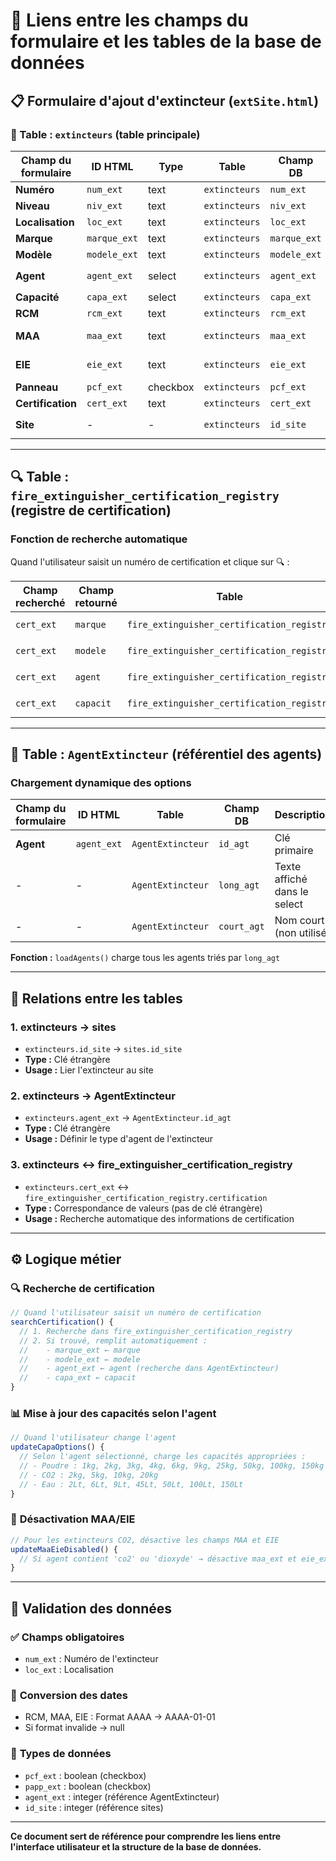 # 🔗 Liens entre les champs du formulaire et les tables de la base de données

## 📋 Formulaire d'ajout d'extincteur (`extSite.html`)

### 🧯 Table : `extincteurs` (table principale)

| Champ du formulaire | ID HTML | Type | Table | Champ DB | Description |
|-------------------|---------|------|-------|----------|-------------|
| **Numéro** | `num_ext` | text | `extincteurs` | `num_ext` | Numéro de l'extincteur |
| **Niveau** | `niv_ext` | text | `extincteurs` | `niv_ext` | Niveau/étage |
| **Localisation** | `loc_ext` | text | `extincteurs` | `loc_ext` | Localisation |
| **Marque** | `marque_ext` | text | `extincteurs` | `marque_ext` | Marque de l'extincteur |
| **Modèle** | `modele_ext` | text | `extincteurs` | `modele_ext` | Modèle de l'extincteur |
| **Agent** | `agent_ext` | select | `extincteurs` | `agent_ext` | Référence vers `AgentExtincteur.id_agt` |
| **Capacité** | `capa_ext` | select | `extincteurs` | `capa_ext` | Capacité (ex: 6kg, 2Lt) |
| **RCM** | `rcm_ext` | text | `extincteurs` | `rcm_ext` | Date recharge/contrôle |
| **MAA** | `maa_ext` | text | `extincteurs` | `maa_ext` | Date maintenance annuelle |
| **EIE** | `eie_ext` | text | `extincteurs` | `eie_ext` | Date épreuve interne/externe |
| **Panneau** | `pcf_ext` | checkbox | `extincteurs` | `pcf_ext` | Pression/contrôle faite |
| **Certification** | `cert_ext` | text | `extincteurs` | `cert_ext` | Numéro de certificat |
| **Site** | - | - | `extincteurs` | `id_site` | Référence vers `sites.id_site` |

---

## 🔍 Table : `fire_extinguisher_certification_registry` (registre de certification)

### Fonction de recherche automatique
Quand l'utilisateur saisit un numéro de certification et clique sur 🔍 :

| Champ recherché | Champ retourné | Table | Champ DB | Utilisation |
|----------------|----------------|-------|----------|-------------|
| `cert_ext` | `marque` | `fire_extinguisher_certification_registry` | `marque` | Remplit `marque_ext` |
| `cert_ext` | `modele` | `fire_extinguisher_certification_registry` | `modele` | Remplit `modele_ext` |
| `cert_ext` | `agent` | `fire_extinguisher_certification_registry` | `agent` | Remplit `agent_ext` |
| `cert_ext` | `capacit` | `fire_extinguisher_certification_registry` | `capacit` | Remplit `capa_ext` |

---

## 🧪 Table : `AgentExtincteur` (référentiel des agents)

### Chargement dynamique des options

| Champ du formulaire | ID HTML | Table | Champ DB | Description |
|-------------------|---------|-------|----------|-------------|
| **Agent** | `agent_ext` | `AgentExtincteur` | `id_agt` | Clé primaire |
| - | - | `AgentExtincteur` | `long_agt` | Texte affiché dans le select |
| - | - | `AgentExtincteur` | `court_agt` | Nom court (non utilisé) |

**Fonction :** `loadAgents()` charge tous les agents triés par `long_agt`

---

## 🔄 Relations entre les tables

### 1. **extincteurs → sites**
- `extincteurs.id_site` → `sites.id_site`
- **Type :** Clé étrangère
- **Usage :** Lier l'extincteur au site

### 2. **extincteurs → AgentExtincteur**
- `extincteurs.agent_ext` → `AgentExtincteur.id_agt`
- **Type :** Clé étrangère
- **Usage :** Définir le type d'agent de l'extincteur

### 3. **extincteurs ↔ fire_extinguisher_certification_registry**
- `extincteurs.cert_ext` ↔ `fire_extinguisher_certification_registry.certification`
- **Type :** Correspondance de valeurs (pas de clé étrangère)
- **Usage :** Recherche automatique des informations de certification

---

## ⚙️ Logique métier

### 🔍 **Recherche de certification**
```javascript
// Quand l'utilisateur saisit un numéro de certification
searchCertification() {
  // 1. Recherche dans fire_extinguisher_certification_registry
  // 2. Si trouvé, remplit automatiquement :
  //    - marque_ext ← marque
  //    - modele_ext ← modele  
  //    - agent_ext ← agent (recherche dans AgentExtincteur)
  //    - capa_ext ← capacit
}
```

### 📊 **Mise à jour des capacités selon l'agent**
```javascript
// Quand l'utilisateur change l'agent
updateCapaOptions() {
  // Selon l'agent sélectionné, charge les capacités appropriées :
  // - Poudre : 1kg, 2kg, 3kg, 4kg, 6kg, 9kg, 25kg, 50kg, 100kg, 150kg
  // - CO2 : 2kg, 5kg, 10kg, 20kg
  // - Eau : 2Lt, 6Lt, 9Lt, 45Lt, 50Lt, 100Lt, 150Lt
}
```

### 🚫 **Désactivation MAA/EIE**
```javascript
// Pour les extincteurs CO2, désactive les champs MAA et EIE
updateMaaEieDisabled() {
  // Si agent contient 'co2' ou 'dioxyde' → désactive maa_ext et eie_ext
}
```

---

## 📝 Validation des données

### ✅ **Champs obligatoires**
- `num_ext` : Numéro de l'extincteur
- `loc_ext` : Localisation

### 🔄 **Conversion des dates**
- RCM, MAA, EIE : Format AAAA → AAAA-01-01
- Si format invalide → null

### 🎯 **Types de données**
- `pcf_ext` : boolean (checkbox)
- `papp_ext` : boolean (checkbox)
- `agent_ext` : integer (référence AgentExtincteur)
- `id_site` : integer (référence sites)

---

**Ce document sert de référence pour comprendre les liens entre l'interface utilisateur et la structure de la base de données.** 